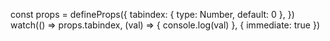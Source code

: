const props = defineProps({
  tabindex: {
    type: Number,
    default: 0
  },
})
watch(() => props.tabindex, (val) => {
  console.log(val)
}, {
  immediate: true
})